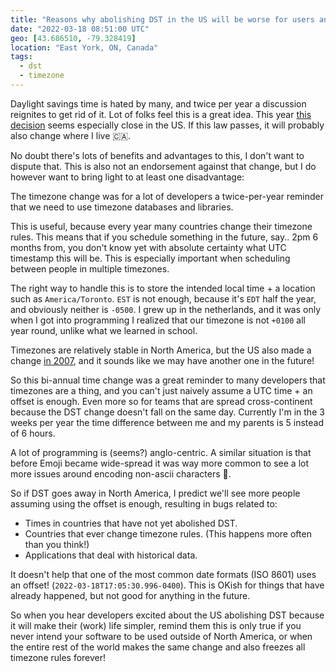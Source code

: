 ```yaml
---
title: "Reasons why abolishing DST in the US will be worse for users and developers"
date: "2022-03-18 08:51:00 UTC"
geo: [43.686510, -79.328419]
location: "East York, ON, Canada"
tags:
  - dst
  - timezone
---
```


Daylight savings time is hated by many, and twice per year a discussion
reignites to get rid of it. Lot of folks feel this is a great idea. This year
[this decision][1] seems especially close in the US. If this law passes, it
will probably also change where I live 🇨🇦.

No doubt there's lots of benefits and advantages to this, I don't want to
dispute that. This is also not an endorsement against that change, but I do
however want to bring light to at least one disadvantage:

The timezone change was for a lot of developers a twice-per-year reminder
that we need to use timezone databases and libraries.

This is useful, because every year many countries change their timezone
rules. This means that if you schedule something in the future, say.. 2pm 6
months from, you don't know yet with absolute certainty what UTC timestamp
this will be. This is especially important when scheduling between people
in multiple timezones.

The right way to handle this is to store the intended local time + a location
such as `America/Toronto`. `EST` is not enough, because it's `EDT` half the
year, and obviously neither is `-0500`. I grew up in the netherlands, and it
was only when I got into programming I realized that our timezone is not
`+0100` all year round, unlike what we learned in school.

Timezones are relatively stable in North America, but the US also made a
change [in 2007][2], and it sounds like we may have another one in the future!

So this bi-annual time change was a great reminder to many developers that
timezones are a thing, and you can't just naively assume a UTC time + an
offset is enough. Even more so for teams that are spread cross-continent
because the DST change doesn't fall on the same day. Currently I'm in the
3 weeks per year the time difference between me and my parents is 5 
instead of 6 hours.

A lot of programming is (seems?) anglo-centric. A similar situation is that
before Emoji became wide-spread it was way more common to see a lot more
issues around encoding non-ascii characters 🤷.

So if DST goes away in North America, I predict we'll see more people assuming
using the offset is enough, resulting in bugs related to:

* Times in countries that have not yet abolished DST.
* Countries that ever change timezone rules. (This happens more often than
  you think!)
* Applications that deal with historical data.

It doesn't help that one of the most common date formats (ISO 8601) uses an
offset! (`2022-03-18T17:05:30.996-0400`). This is OKish for things that have
already happened, but not good for anything in the future.

So when you hear developers excited about the US abolishing DST because it
will make their (work) life simpler, remind them this is only true if you
never intend your software to be used outside of North America, or when the
entire rest of the world makes the same change and also freezes all
timezone rules forever!

[1]: https://www.reuters.com/world/us/us-senate-approves-bill-that-would-make-daylight-savings-time-permanent-2023-2022-03-15/?utm_source=reddit.com
[2]: https://www.cnn.com/2007/EDUCATION/03/07/extra.daylight.saving/index.html
